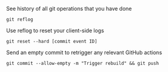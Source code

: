See history of all git operations that you have done
```
git reflog
```
Use reflog to reset your client-side logs
```
git reset --hard [commit event ID]
```
Send an empty commit to retrigger any relevant GitHub actions
```
git commit --allow-empty -m "Trigger rebuild" && git push
```
